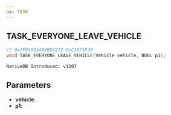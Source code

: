 ```yaml
---
ns: TASK
---
```

## TASK_EVERYONE_LEAVE_VEHICLE

```c
// 0x7F93691AB4B92272 0xC1971F30
void TASK_EVERYONE_LEAVE_VEHICLE(Vehicle vehicle, BOOL p1);
```

```
NativeDB Introduced: v1207
```

## Parameters
* **vehicle**:
* **p1**:
